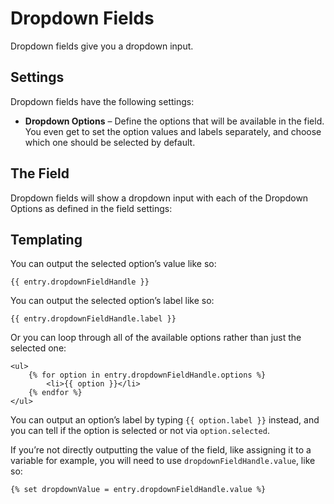 Dropdown Fields
===============

Dropdown fields give you a dropdown input.

## Settings

Dropdown fields have the following settings:

* **Dropdown Options** – Define the options that will be available in the field. You even get to set the option values and labels separately, and choose which one should be selected by default.


## The Field

Dropdown fields will show a dropdown input with each of the Dropdown Options as defined in the field settings:

## Templating

You can output the selected option’s value like so:

```twig
{{ entry.dropdownFieldHandle }}
```

You can output the selected option’s label like so:

```twig
{{ entry.dropdownFieldHandle.label }}
```

Or you can loop through all of the available options rather than just the selected one:

```twig
<ul>
    {% for option in entry.dropdownFieldHandle.options %}
        <li>{{ option }}</li>
    {% endfor %}
</ul>
```

You can output an option’s label by typing `{{ option.label }}` instead, and you can tell if the option is selected or not via `option.selected`.

If you’re not directly outputting the value of the field, like assigning it to a variable for example, you will need to use `dropdownFieldHandle.value`, like so:

```twig
{% set dropdownValue = entry.dropdownFieldHandle.value %}
```

